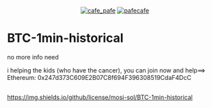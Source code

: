 <p align="center"> 
  <a href="https://twitter.com/cafe_pafe" target="blank"><img src="https://img.shields.io/twitter/follow/cafe_pafe?logo=twitter&style=plastic&labelColor=334455" alt="cafe_pafe" /></a> 
<a href="https://youtube.com/pafecafe" target="blank"><img src="https://img.shields.io/badge/youtube-watch-red/follow/cafe_pafe?logo=youtube&style=plastic&logoColor=red&labelColor=334455" alt="pafecafe" /></a> 
</p>

##

# BTC-1min-historical
 no more info need


i helping the kids (who have the cancer), you can join now and help==> Ethereum: 0x247d373C609E2B07C8f694F396308519CdaF4DcC

##
https://img.shields.io/github/license/mosi-sol/BTC-1min-historical
